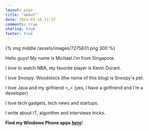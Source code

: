 ```yaml
---
layout: page
title: "about"
date: 2013-03-16 11:57
comments: true
sharing: true
footer: true
---
```


{% img middle /assets/images/7275831.png 300 %}

Hello guys! My name is Michael.I'm from Singapore. 

I love to watch NBA, my favorite player is Kevin Durant. 

I love Snoopy. Woodstock (the name of this blog) is Snoopy's pet. 

I love Java and my girfriend >_< (yes, I have a girlfriend and I'm a developer)

I love tech gadgets, tech news and startups.

I write about IT, algorithm and interviews tricks. 

__Find my Windows Phone apps [here](http://www.windowsphone.com/en-SG/store/publishers?publisherId=Ran%2BWei)__! 
